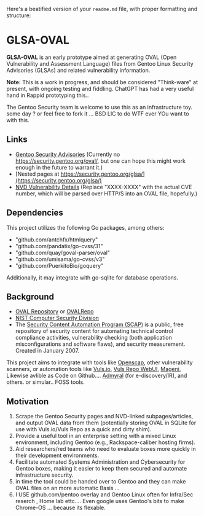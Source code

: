 Here's a beatified version of your `readme.md` file, with proper formatting and structure:

# GLSA-OVAL

**GLSA-OVAL** is an early prototype aimed at generating OVAL (Open Vulnerability and Assessment Language) files from Gentoo Linux Security Advisories (GLSAs) and related vulnerability information.

**Note:** This is a work in progress, and should be considered "Think-ware" at present, with ongoing testing and fiddling.  ChatGPT has had a very useful hand in Rappid prototyping this.. 

The Gentoo Security team is welcome to use this as an infrastructure toy. some day ? or feel free to fork it ... 
BSD LIC to do WTF ever YOu want to with this. 

## Links

- [Gentoo Security Advisories](https://security.gentoo.org/) (Currently no https://security.gentoo.org/oval/, but one can hope this might work enough in the future to warrant it.)
- [Nested pages at https://security.gentoo.org/glsa/](https://security.gentoo.org/glsa/)
- [NVD Vulnerability Details](https://nvd.nist.gov/vuln/detail/CVE-XXXX-XXXX) (Replace "XXXX-XXXX" with the actual CVE number, which will be parsed over HTTP/S into an OVAL file, hopefully.)

## Dependencies

This project utilizes the following Go packages, among others:

- "github.com/antchfx/htmlquery"
- "github.com/pandatix/go-cvss/31"
- "github.com/quay/goval-parser/oval"
- "github.com/umisama/go-cvss/v3"
- "github.com/PuerkitoBio/goquery"

Additionally, it may integrate with go-sqlite for database operations.

## Background

- [OVAL Repository](https://oval.mitre.org/) or [OVALRepo](https://github.com/CISecurity/OVALRepo)
- [NIST Computer Security Division](https://csrc.nist.gov/)
- The [Security Content Automation Program (SCAP)](http://scap.nist.gov/content/) is a public, free repository of security content for automating technical control compliance activities, vulnerability checking (both application misconfigurations and software flaws), and security measurement. Created in January 2007.

This project aims to integrate with tools like [Openscap](https://www.open-scap.org/), other vulnerability scanners, or automation tools like [Vuls.io](https://vuls.io/), [Vuls Repo WebUI](https://github.com/future-architect/vuls), [Mageni](https://www.mageni.net/),  Likewise avlible as Code on Github.... 
[Admyral](https://github.com/Admyral-Security/admyral) (for e-discovery/IR), and others. or simular.. FOSS tools. 

## Motivation

1. Scrape the Gentoo Security pages and NVD-linked subpages/articles, and output OVAL data from them (potentially storing OVAL in SQLite for use with Vuls.io/Vuls Repo as a quick and dirty shim).
2. Provide a useful tool in an enterprise setting with a mixed Linux environment, including Gentoo (e.g., Rackspace-caliber hosting firms).
3. Aid researchers/red teams who need to evaluate boxes more quickly in their development environments.
4. Facilitate automated Systems Administration and Cybersecurity for Gentoo boxes, making it easier to keep them secured and automate infrastructure security.
5.   in time the tool could be handed over to Gentoo and they can make OVAL files on an more automatic Basis ...
6.   I USE github.com/pentoo overlay and Gentoo Linux often for Infra/Sec reserch , Home lab ettc.... Even google uses Gentoo's bits to make Chrome-OS ... because its flexable. 
